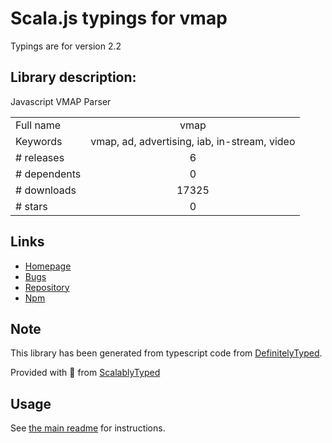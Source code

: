 
# Scala.js typings for vmap

Typings are for version 2.2

## Library description:
Javascript VMAP Parser

|                    |                 |
| ------------------ | :-------------: |
| Full name          | vmap |
| Keywords           | vmap, ad, advertising, iab, in-stream, video |
| # releases         | 6 |
| # dependents       | 0 |
| # downloads        | 17325 |
| # stars            | 0 |

## Links
- [Homepage](https://github.com/dailymotion/vmap-js#readme)
- [Bugs](https://github.com/dailymotion/vmap-js/issues)
- [Repository](https://github.com/dailymotion/vmap-js)
- [Npm](https://www.npmjs.com/package/vmap)
    


## Note
This library has been generated from typescript code from [DefinitelyTyped](https://definitelytyped.org).

Provided with :purple_heart: from [ScalablyTyped](https://github.com/oyvindberg/ScalablyTyped)

## Usage
See [the main readme](../../readme.md) for instructions.


